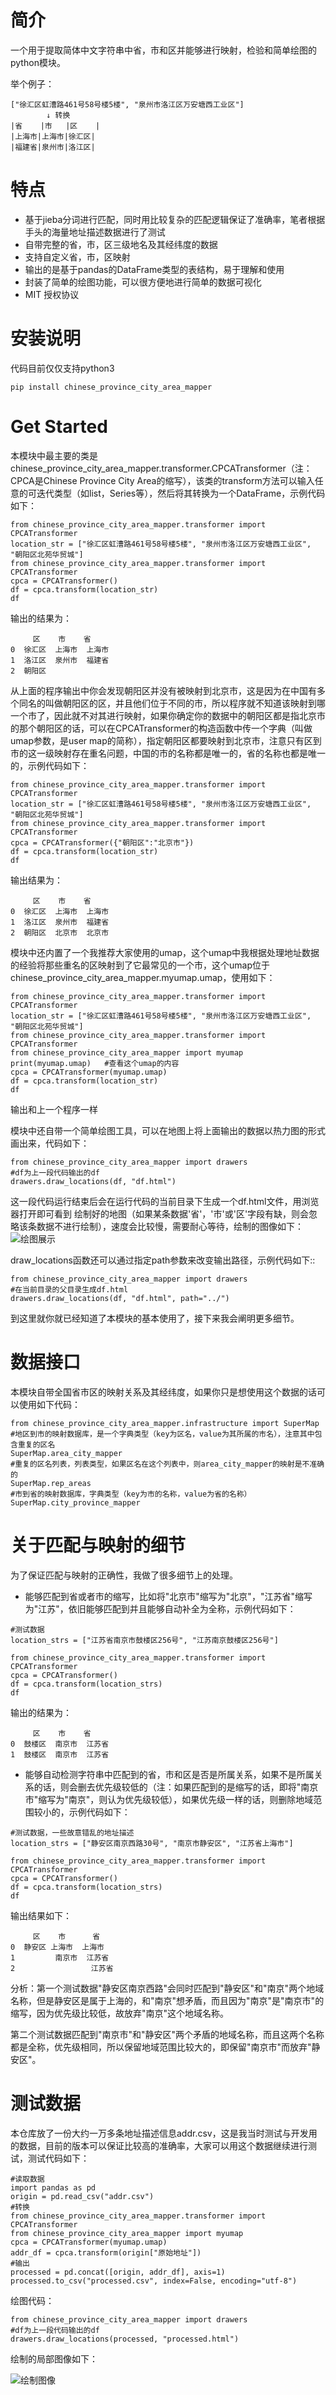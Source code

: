 # 简介

一个用于提取简体中文字符串中省，市和区并能够进行映射，检验和简单绘图的python模块。

举个例子：

    ["徐汇区虹漕路461号58号楼5楼", "泉州市洛江区万安塘西工业区"]
            ↓ 转换
    |省    |市   |区    |
    |上海市|上海市|徐汇区|
    |福建省|泉州市|洛江区|



# 特点

 - 基于jieba分词进行匹配，同时用比较复杂的匹配逻辑保证了准确率，笔者根据手头的海量地址描述数据进行了测试
 - 自带完整的省，市，区三级地名及其经纬度的数据
 - 支持自定义省，市，区映射
 - 输出的是基于pandas的DataFrame类型的表结构，易于理解和使用
 - 封装了简单的绘图功能，可以很方便地进行简单的数据可视化
 - MIT 授权协议

# 安装说明


代码目前仅仅支持python3

`pip install chinese_province_city_area_mapper`

# Get Started

本模块中最主要的类是chinese_province_city_area_mapper.transformer.CPCATransformer（注：CPCA是Chinese Province City Area的缩写），该类的transform方法可以输入任意的可迭代类型（如list，Series等），然后将其转换为一个DataFrame，示例代码如下：

    from chinese_province_city_area_mapper.transformer import CPCATransformer
    location_str = ["徐汇区虹漕路461号58号楼5楼", "泉州市洛江区万安塘西工业区", "朝阳区北苑华贸城"]
    from chinese_province_city_area_mapper.transformer import CPCATransformer
    cpca = CPCATransformer()
    df = cpca.transform(location_str)
    df


输出的结果为：

         区    市    省
    0  徐汇区  上海市  上海市
    1  洛江区  泉州市  福建省
    2  朝阳区 

从上面的程序输出中你会发现朝阳区并没有被映射到北京市，这是因为在中国有多个同名的叫做朝阳区的区，并且他们位于不同的市，所以程序就不知道该映射到哪一个市了，因此就不对其进行映射，如果你确定你的数据中的朝阳区都是指北京市的那个朝阳区的话，可以在CPCATransformer的构造函数中传一个字典（叫做umap参数，是user map的简称），指定朝阳区都要映射到北京市，注意只有区到市的这一级映射存在重名问题，中国的市的名称都是唯一的，省的名称也都是唯一的，示例代码如下：

    from chinese_province_city_area_mapper.transformer import CPCATransformer
    location_str = ["徐汇区虹漕路461号58号楼5楼", "泉州市洛江区万安塘西工业区", "朝阳区北苑华贸城"]
    from chinese_province_city_area_mapper.transformer import CPCATransformer
    cpca = CPCATransformer({"朝阳区":"北京市"})
    df = cpca.transform(location_str)
    df

输出结果为：
    
         区    市    省
    0  徐汇区  上海市  上海市
    1  洛江区  泉州市  福建省
    2  朝阳区  北京市  北京市

模块中还内置了一个我推荐大家使用的umap，这个umap中我根据处理地址数据的经验将那些重名的区映射到了它最常见的一个市，这个umap位于chinese_province_city_area_mapper.myumap.umap，使用如下：

    from chinese_province_city_area_mapper.transformer import CPCATransformer
    location_str = ["徐汇区虹漕路461号58号楼5楼", "泉州市洛江区万安塘西工业区", "朝阳区北苑华贸城"]
    from chinese_province_city_area_mapper.transformer import CPCATransformer
    from chinese_province_city_area_mapper import myumap
    print(myumap.umap)   #查看这个umap的内容
    cpca = CPCATransformer(myumap.umap)
    df = cpca.transform(location_str)
    df

输出和上一个程序一样


模块中还自带一个简单绘图工具，可以在地图上将上面输出的数据以热力图的形式画出来，代码如下：

    from chinese_province_city_area_mapper import drawers
    #df为上一段代码输出的df
    drawers.draw_locations(df, "df.html")

这一段代码运行结束后会在运行代码的当前目录下生成一个df.html文件，用浏览器打开即可看到
绘制好的地图（如果某条数据'省'，'市'或'区'字段有缺，则会忽略该条数据不进行绘制），速度会比较慢，需要耐心等待，绘制的图像如下：
![绘图展示](http://ou427u8j5.bkt.clouddn.com/%E5%8C%97%E4%BA%AC_%E4%B8%8A%E6%B5%B7_%E6%B3%89%E5%B7%9E.png)



draw_locations函数还可以通过指定path参数来改变输出路径，示例代码如下::

    from chinese_province_city_area_mapper import drawers
    #在当前目录的父目录生成df.html
    drawers.draw_locations(df, "df.html", path="../")

到这里就你就已经知道了本模块的基本使用了，接下来我会阐明更多细节。

# 数据接口

本模块自带全国省市区的映射关系及其经纬度，如果你只是想使用这个数据的话可以使用如下代码：

```
from chinese_province_city_area_mapper.infrastructure import SuperMap
#地区到市的映射数据库，是一个字典类型（key为区名，value为其所属的市名），注意其中包含重复的区名
SuperMap.area_city_mapper
#重复的区名列表，列表类型，如果区名在这个列表中，则area_city_mapper的映射是不准确的
SuperMap.rep_areas
#市到省的映射数据库，字典类型（key为市的名称，value为省的名称）
SuperMap.city_province_mapper
```

# 关于匹配与映射的细节

为了保证匹配与映射的正确性，我做了很多细节上的处理。

 - 能够匹配到省或者市的缩写，比如将"北京市"缩写为"北京"，"江苏省"缩写为"江苏"，依旧能够匹配到并且能够自动补全为全称，示例代码如下：
 
```
#测试数据
location_strs = ["江苏省南京市鼓楼区256号", "江苏南京鼓楼区256号"]

from chinese_province_city_area_mapper.transformer import CPCATransformer
cpca = CPCATransformer()
df = cpca.transform(location_strs)
df
```

输出的结果为：

```
     区    市    省
0  鼓楼区  南京市  江苏省
1  鼓楼区  南京市  江苏省
```

 - 能够自动检测字符串中匹配到的省，市和区是否是所属关系，如果不是所属关系的话，则会删去优先级较低的（注：如果匹配到的是缩写的话，即将"南京市"缩写为"南京"，则认为优先级较低），如果优先级一样的话，则删除地域范围较小的，示例代码如下：


```
#测试数据，一些故意错乱的地址描述
location_strs = ["静安区南京西路30号", "南京市静安区", "江苏省上海市"]

from chinese_province_city_area_mapper.transformer import CPCATransformer
cpca = CPCATransformer()
df = cpca.transform(location_strs)
df
```

输出结果如下：

```
     区    市      省
0  静安区 上海市  上海市
1         南京市  江苏省
2                 江苏省
```

分析：第一个测试数据"静安区南京西路"会同时匹配到"静安区"和"南京"两个地域名称，但是静安区是属于上海的，和"南京"想矛盾，而且因为"南京"是"南京市"的缩写，因为优先级比较低，故放弃"南京"这个地域名称。

第二个测试数据匹配到"南京市"和"静安区"两个矛盾的地域名称，而且这两个名称都是全称，优先级相同，所以保留地域范围比较大的，即保留"南京市"而放弃"静安区"。


# 测试数据

本仓库放了一份大约一万多条地址描述信息addr.csv，这是我当时测试与开发用的数据，目前的版本可以保证比较高的准确率，大家可以用这个数据继续进行测试，测试代码如下：

```
#读取数据
import pandas as pd
origin = pd.read_csv("addr.csv")
#转换
from chinese_province_city_area_mapper.transformer import CPCATransformer
from chinese_province_city_area_mapper import myumap
cpca = CPCATransformer(myumap.umap)
addr_df = cpca.transform(origin["原始地址"])
#输出
processed = pd.concat([origin, addr_df], axis=1)
processed.to_csv("processed.csv", index=False, encoding="utf-8")
```

绘图代码：

```
from chinese_province_city_area_mapper import drawers
#df为上一段代码输出的df
drawers.draw_locations(processed, "processed.html")
```

绘制的局部图像如下：

![绘制图像](http://ou427u8j5.bkt.clouddn.com/%E9%95%BF%E4%B8%89%E8%A7%92%E7%83%AD%E5%8A%9B%E5%9B%BE.png)